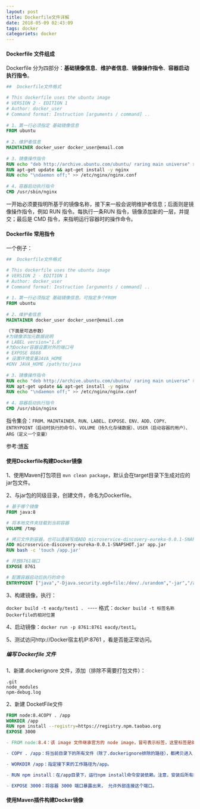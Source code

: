 ```yaml
---
layout: post
title: Dockerfile文件详解
date: 2018-05-09 02:43:09
tags: docker
categoriets: docker
---
```


#### Dockerfile 文件组成

Dockerfile 分为四部分：**基础镜像信息**、**维护者信息**、**镜像操作指令**、**容器启动执行指令**。

```dockerfile
##  Dockerfile文件格式

# This dockerfile uses the ubuntu image
# VERSION 2 - EDITION 1
# Author: docker_user
# Command format: Instruction [arguments / command] ..
 
# 1、第一行必须指定 基础镜像信息
FROM ubuntu
 
# 2、维护者信息
MAINTAINER docker_user docker_user@email.com
 
# 3、镜像操作指令
RUN echo "deb http://archive.ubuntu.com/ubuntu/ raring main universe" >> /etc/apt/sources.list
RUN apt-get update && apt-get install -y nginx
RUN echo "\ndaemon off;" >> /etc/nginx/nginx.conf
 
# 4、容器启动执行指令
CMD /usr/sbin/nginx
```

一开始必须要指明所基于的镜像名称，接下来一般会说明维护者信息；后面则是镜像操作指令，例如 RUN 指令。每执行一条RUN 指令，镜像添加新的一层，并提交；最后是 CMD 指令，来指明运行容器时的操作命令。

<!-- more -->


#### Dockerfile 常用指令

一个例子：

```dockerfile
##  Dockerfile文件格式

# This dockerfile uses the ubuntu image
# VERSION 2 - EDITION 1
# Author: docker_user
# Command format: Instruction [arguments / command] ..
 
# 1、第一行必须指定 基础镜像信息。可指定多个FROM
FROM ubuntu
 
# 2、维护者信息
MAINTAINER docker_user docker_user@email.com

（下面是可选参数）
#为镜像添加元数据说明
# LABEL version="1.0"
#为Docker容器设置对外的端口号
# EXPOSE 8888
# 设置环境变量JAVA_HOME
#ENV JAVA_HOME /path/to/java 
 
# 3、镜像操作指令
RUN echo "deb http://archive.ubuntu.com/ubuntu/ raring main universe" >> /etc/apt/sources.list
RUN apt-get update && apt-get install -y nginx
RUN echo "\ndaemon off;" >> /etc/nginx/nginx.conf
 
# 4、容器启动执行指令
CMD /usr/sbin/nginx
```

指令集合：`FROM、MAINTAINER、RUN、LABEL、EXPOSE、ENV、ADD、COPY、
ENTRYPOINT（启动时执行的命令）、VOLUME（持久化存储数据）、USER（启动容器的用户）、ARG（定义一个变量）`

参考:[博客](http://book.itmuch.com/3%20%E4%BD%BF%E7%94%A8Docker%E6%9E%84%E5%BB%BA%E5%BE%AE%E6%9C%8D%E5%8A%A1/3.5%20Docker%E7%A7%81%E6%9C%89%E4%BB%93%E5%BA%93%E7%9A%84%E6%90%AD%E5%BB%BA%E4%B8%8E%E4%BD%BF%E7%94%A8.html)

#### 使用Dockerfile构建Docker镜像

1、使用Maven打包项目 `mvn clean package`，默认会在target目录下生成对应的jar包文件。

2、与jar包的同级目录，创建文件，命名为Dockerfile。

```dockerfile
# 基于哪个镜像
FROM java:8

# 将本地文件夹挂载到当前容器
VOLUME /tmp

# 拷贝文件到容器，也可以直接写成ADD microservice-discovery-eureka-0.0.1-SNAPSHOT.jar /app.jar
ADD microservice-discovery-eureka-0.0.1-SNAPSHOT.jar app.jar
RUN bash -c 'touch /app.jar'

# 开放8761端口
EXPOSE 8761

# 配置容器启动后执行的命令
ENTRYPOINT ["java","-Djava.security.egd=file:/dev/./urandom","-jar","/app.jar"]
```

3、构建镜像，执行：

`docker build -t eacdy/test1 . `    ---- 格式：`docker build -t 标签名称 Dockerfile的相对位置`

4、启动镜像：`docker run -p 8761:8761 eacdy/test1`。

5、测试访问http://Docker宿主机IP:8761 ，看是否能正常访问。

##### 编写 Dockerfile 文件

1、新建.dockerignore 文件，添加（排除不需要打包文件）：

```
.git
node_modules
npm-debug.log
```

2、新建 DocketFile文件

```dockerfile
FROM node:8.4COPY . /app
WORKDIR /app
RUN npm install --registry=https://registry.npm.taobao.org
EXPOSE 3000
```

```makefile
- FROM node:8.4：该 image 文件继承官方的 node image，冒号表示标签，这里标签是8.4，即8.4版本的 node。

- COPY . /app：将当前目录下的所有文件（除了.dockerignore排除的路径），都拷贝进入 image 文件的/app目录。

- WORKDIR /app：指定接下来的工作路径为/app。

- RUN npm install：在/app目录下，运行npm install命令安装依赖。注意，安装后所有的依赖，都将打包进入 image 文件。

- EXPOSE 3000：将容器 3000 端口暴露出来， 允许外部连接这个端口。
```


#### 使用Maven插件构建Docker镜像

